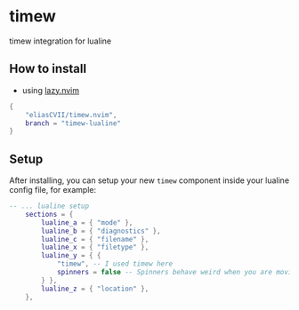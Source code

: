 # timew
timew integration for lualine

## How to install
- using [lazy.nvim](https://github.com/folke/lazy.nvim)
```lua
{
    "eliasCVII/timew.nvim",
    branch = "timew-lualine"
}
```

## Setup
After installing, you can setup your new `timew` component inside your lualine config file, for example:
```lua
-- ... lualine setup
	sections = {
		lualine_a = { "mode" },
		lualine_b = { "diagnostics" },
		lualine_c = { "filename" },
		lualine_x = { "filetype" }, 
		lualine_y = { {
		    "timew", -- I used timew here
		    spinners = false -- Spinners behave weird when you are moving around the buffer, but they look cool tho.
		} }, 
		lualine_z = { "location" },
	},
```
